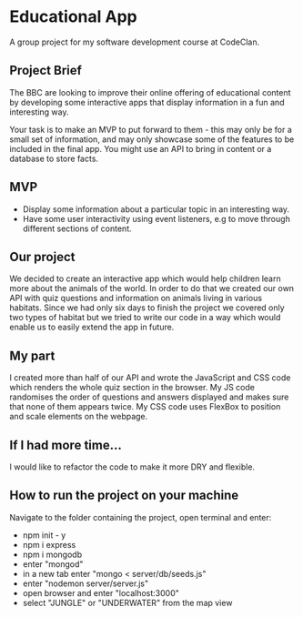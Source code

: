 # Educational App

A group project for my software development course at CodeClan.

## Project Brief

The BBC are looking to improve their online offering of educational content by developing some interactive apps that display information in a fun and interesting way.

Your task is to make an MVP to put forward to them - this may only be for a small set of information, and may only showcase some of the features to be included in the final app. You might use an API to bring in content or a database to store facts.

## MVP
- Display some information about a particular topic in an interesting way.
- Have some user interactivity using event listeners, e.g to move through different sections of content.

## Our project

We decided to create an interactive app which would help children learn more about the animals of the world. In order to do that we created our own API with quiz questions and information on animals living in various habitats. Since we had only six days to finish the project we covered only two types of habitat but we tried to write our code in a way which would enable us to easily extend the app in future.

## My part

I created more than half of our API and wrote the JavaScript and CSS code which renders the whole quiz section in the browser. My JS code randomises the order of questions and answers displayed and makes sure that none of them appears twice. My CSS code uses FlexBox to position and scale elements on the webpage.

## If I had more time...

I would like to refactor the code to make it more DRY and flexible.

## How to run the project on your machine
Navigate to the folder containing the project, open terminal and enter:
- npm init - y
- npm i express
- npm i mongodb
- enter "mongod"
- in a new tab enter "mongo < server/db/seeds.js"
- enter "nodemon server/server.js"
- open browser and enter "localhost:3000"
- select "JUNGLE" or "UNDERWATER" from the map view
